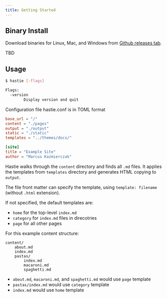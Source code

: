```yaml
---
title: Getting Started
---
```


## Binary Install

Download binaries for Linux, Mac, and Windows from [Github releases tab](https://github.com/mkaz/hastie/releases).

TBD

## Usage

```bash
$ hastie [-flags]

Flags:
  -version
        Display version and quit
```

Configuration file hastie.conf is in TOML format

```toml
base_url = "/"
content = "./pages"
output = "./output"
static = "./static"
templates = "../themes/docs/"

[site]
title = "Example Site"
author = "Marcus Kazmierczak"
```

Hastie walks through the `content` directory and finds all `.md` files. It applies the templates from `templates` directory and generates HTML copying to `output`.

The file front matter can specify the template, using `template: filename` (without `.html` extension).

If not specified, the default templates are:
- `home` for the top-level `index.md`
- `category` for `index.md` files in direcotries
- `page` for all other pages

For this example content structure:

```
content/
    about.md
    index.md
    pastas/
        index.md
        macaroni.md
        spaghetti.md
```

- `about.md`, `macaroni.md`, and `spaghetti.md` would use `page` template
- `pastas/index.md` would use `category` template
- `index.md` would use `home` template
